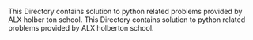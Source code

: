 This Directory contains solution to python related problems provided by ALX holber
ton school.
This Directory contains solution to python related problems provided by ALX holberton school.
